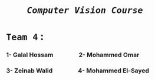 # &emsp;&emsp;***`Computer Vision Course`***

# **`Team 4`** :
### 1- Galal Hossam &emsp;&emsp;&emsp;&emsp;2- Mohammed Omar 
### 3- Zeinab Walid &emsp;&emsp;&emsp;&emsp;4- Mohammed El-Sayed 






